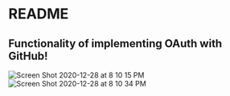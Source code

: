 # README

## Functionality of implementing OAuth with GitHub!

![Screen Shot 2020-12-28 at 8 10 15 PM](https://user-images.githubusercontent.com/63522369/103252046-31b02600-4949-11eb-9805-bf5a3fb75d28.png)
![Screen Shot 2020-12-28 at 8 10 34 PM](https://user-images.githubusercontent.com/63522369/103251924-daaa5100-4948-11eb-93b4-931173c5fdc9.png)
